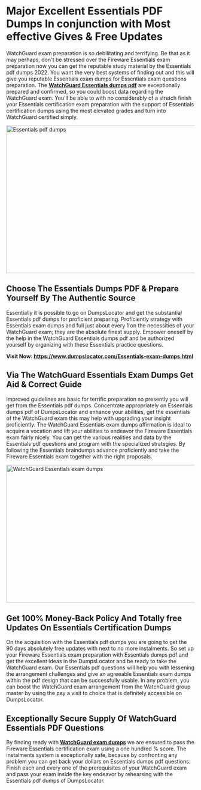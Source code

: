 <h1><strong>Major Excellent Essentials PDF Dumps In conjunction with Most effective Gives &amp; Free Updates</strong></h1>
<p>WatchGuard exam preparation is so debilitating and terrifying. Be that as it may perhaps, don't be stressed over the Fireware Essentials exam preparation now you can get the reputable study material by the Essentials pdf dumps 2022. You want the very best systems of finding out and this will give you reputable Essentials exam dumps for Essentials exam questions preparation. The <strong><a href="https://www.dumpslocator.com/Essentials-exam-dumps.html">WatchGuard Essentials dumps pdf</a></strong> are exceptionally prepared and confirmed, so you could boost data regarding the WatchGuard exam. You'll be able to with no considerably of a stretch finish your Essentials certification exam preparation with the support of Essentials certification dumps using the most elevated grades and turn into WatchGuard certified simply.</p>
<p><img src="https://i.ibb.co/SKhFh8d/Pastel-Purple-Computer-UI-Class-Syllabus-Education-Presentation.png" alt="Essentials pdf dumps" width="700" height="393" /></p>
<h2><strong>Choose The Essentials Dumps PDF &amp; Prepare Yourself By The Authentic Source</strong></h2>
<p>Essentially it is possible to go on DumpsLocator and get the substantial Essentials pdf dumps for proficient preparing. Proficiently strategy with Essentials exam dumps and full just about every 1 on the necessities of your WatchGuard exam; they are the absolute finest supply. Empower oneself by the help in the WatchGuard Essentials dumps pdf and be authorized yourself by organizing with these Essentials practice questions.</p>
<p><strong>Visit Now: <a href="https://www.dumpslocator.com/Essentials-exam-dumps.html">https://www.dumpslocator.com/Essentials-exam-dumps.html</a></strong></p>
<h2><strong>Via The WatchGuard Essentials Exam Dumps Get Aid &amp; Correct Guide</strong></h2>
<p>Improved guidelines are basic for terrific preparation so presently you will get from the Essentials pdf dumps. Concentrate appropriately on Essentials dumps pdf of DumpsLocator and enhance your abilities, get the essentials of the WatchGuard exam this may help with upgrading your insight proficiently. The WatchGuard Essentials exam dumps affirmation is ideal to acquire a vocation and lift your abilities to endeavor the Fireware Essentials exam fairly nicely. You can get the various realities and data by the Essentials pdf questions and program with the specialized strategies. By following the Essentials braindumps advance proficiently and take the Fireware Essentials exam together with the right proposals.</p>
<p><a href="https://www.dumpslocator.com/Essentials-exam-dumps.html"><img src="https://i.ibb.co/NtZbgjG/Blue-and-White-Medical-Dental-Clinic-Facebook-Ad.png" alt="WatchGuard Essentials exam dumps" width="700" height="367" /></a></p>
<h2><strong>Get 100% Money-Back Policy And Totally free Updates On Essentials Certification Dumps</strong></h2>
<p>On the acquisition with the Essentials pdf dumps you are going to get the 90 days absolutely free updates with next to no more instalments. So set up your Fireware Essentials exam preparation with Essentials dumps pdf and get the excellent ideas in the DumpsLocator and be ready to take the WatchGuard exam. Our Essentials pdf questions will help you with lessening the arrangement challenges and give an agreeable Essentials exam dumps within the pdf design that can be successfully usable. In any problem, you can boost the WatchGuard exam arrangement from the WatchGuard group master by using the pay a visit to choice that is definitely accessible on DumpsLocator.</p>
<h2><strong>Exceptionally Secure Supply Of WatchGuard Essentials PDF Questions</strong></h2>
<p>By finding ready with <strong><a href="https://www.dumpslocator.com/watchguard-exams.html">WatchGuard exam dumps</a></strong> we are ensured to pass the Fireware Essentials certification exam using a one hundred % score. The instalments system is exceptionally safe, because by confronting any problem you can get back your dollars on Essentials dumps pdf questions. Finish each and every one of the prerequisites of your WatchGuard exam and pass your exam inside the key endeavor by rehearsing with the Essentials pdf dumps of DumpsLocator.</p>

